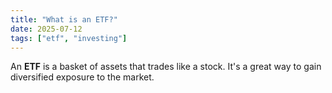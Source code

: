 ```yaml
---
title: "What is an ETF?"
date: 2025-07-12
tags: ["etf", "investing"]
---
```


An **ETF** is a basket of assets that trades like a stock. It's a great way to gain diversified exposure to the market.